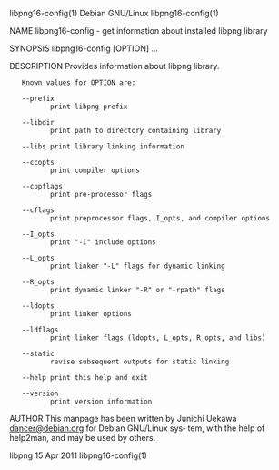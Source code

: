 libpng16-config(1)                         Debian GNU/Linux                         libpng16-config(1)

NAME
       libpng16-config - get information about installed libpng library

SYNOPSIS
       libpng16-config [OPTION] ...

DESCRIPTION
       Provides information about libpng library.

       Known values for OPTION are:

       --prefix
              print libpng prefix

       --libdir
              print path to directory containing library

       --libs print library linking information

       --ccopts
              print compiler options

       --cppflags
              print pre-processor flags

       --cflags
              print preprocessor flags, I_opts, and compiler options

       --I_opts
              print "-I" include options

       --L_opts
              print linker "-L" flags for dynamic linking

       --R_opts
              print dynamic linker "-R" or "-rpath" flags

       --ldopts
              print linker options

       --ldflags
              print linker flags (ldopts, L_opts, R_opts, and libs)

       --static
              revise subsequent outputs for static linking

       --help print this help and exit

       --version
              print version information

AUTHOR
       This  manpage  has been written by Junichi Uekawa <dancer@debian.org> for Debian GNU/Linux sys‐
       tem, with the help of help2man, and may be used by others.

libpng                                        15 Apr 2011                           libpng16-config(1)
